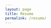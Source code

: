 ```yaml
---
layout: page
title: Resume
permalink: /resume/
---
```


<object data="/assets/jason-yang-resume.pdf" width="900" height="900" type='application/pdf'></object>
